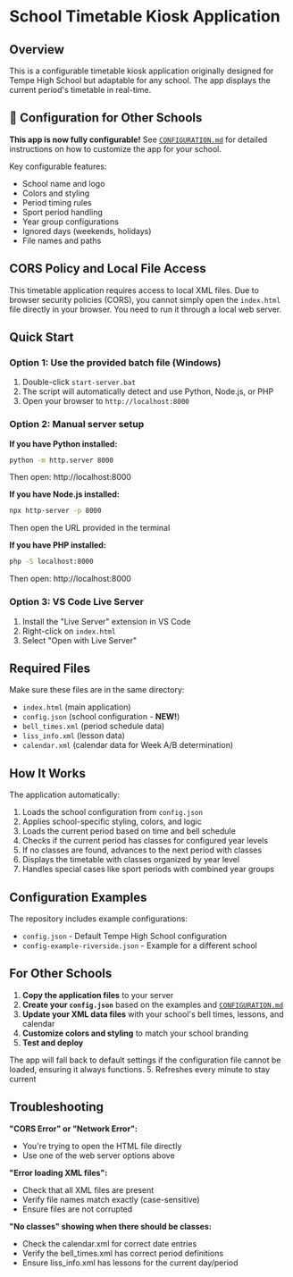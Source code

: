 # School Timetable Kiosk Application

## Overview

This is a configurable timetable kiosk application originally designed for Tempe High School but adaptable for any school. The app displays the current period's timetable in real-time.

## 🔧 Configuration for Other Schools

**This app is now fully configurable!** See [`CONFIGURATION.md`](CONFIGURATION.md) for detailed instructions on how to customize the app for your school.

Key configurable features:
- School name and logo
- Colors and styling
- Period timing rules
- Sport period handling
- Year group configurations
- Ignored days (weekends, holidays)
- File names and paths

## CORS Policy and Local File Access

This timetable application requires access to local XML files. Due to browser security policies (CORS), you cannot simply open the `index.html` file directly in your browser. You need to run it through a local web server.

## Quick Start

### Option 1: Use the provided batch file (Windows)
1. Double-click `start-server.bat`
2. The script will automatically detect and use Python, Node.js, or PHP
3. Open your browser to `http://localhost:8000`

### Option 2: Manual server setup

**If you have Python installed:**
```bash
python -m http.server 8000
```
Then open: http://localhost:8000

**If you have Node.js installed:**
```bash
npx http-server -p 8000
```
Then open the URL provided in the terminal

**If you have PHP installed:**
```bash
php -S localhost:8000
```
Then open: http://localhost:8000

### Option 3: VS Code Live Server
1. Install the "Live Server" extension in VS Code
2. Right-click on `index.html`
3. Select "Open with Live Server"

## Required Files

Make sure these files are in the same directory:
- `index.html` (main application)
- `config.json` (school configuration - **NEW!**)
- `bell_times.xml` (period schedule data)
- `liss_info.xml` (lesson data)
- `calendar.xml` (calendar data for Week A/B determination)

## How It Works

The application automatically:
1. Loads the school configuration from `config.json`
2. Applies school-specific styling, colors, and logic
3. Loads the current period based on time and bell schedule
4. Checks if the current period has classes for configured year levels
5. If no classes are found, advances to the next period with classes
6. Displays the timetable with classes organized by year level
7. Handles special cases like sport periods with combined year groups

## Configuration Examples

The repository includes example configurations:
- `config.json` - Default Tempe High School configuration
- `config-example-riverside.json` - Example for a different school

## For Other Schools

1. **Copy the application files** to your server
2. **Create your `config.json`** based on the examples and [`CONFIGURATION.md`](CONFIGURATION.md)
3. **Update your XML data files** with your school's bell times, lessons, and calendar
4. **Customize colors and styling** to match your school branding
5. **Test and deploy**

The app will fall back to default settings if the configuration file cannot be loaded, ensuring it always functions.
5. Refreshes every minute to stay current

## Troubleshooting

**"CORS Error" or "Network Error":**
- You're trying to open the HTML file directly
- Use one of the web server options above

**"Error loading XML files":**
- Check that all XML files are present
- Verify file names match exactly (case-sensitive)
- Ensure files are not corrupted

**"No classes" showing when there should be classes:**
- Check the calendar.xml for correct date entries
- Verify the bell_times.xml has correct period definitions
- Ensure liss_info.xml has lessons for the current day/period
